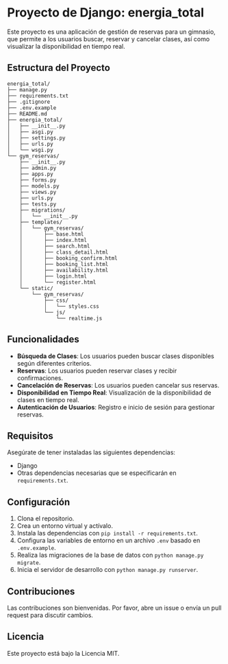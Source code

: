# Proyecto de Django: energia_total

Este proyecto es una aplicación de gestión de reservas para un gimnasio, que permite a los usuarios buscar, reservar y cancelar clases, así como visualizar la disponibilidad en tiempo real.

## Estructura del Proyecto

```
energia_total/
├── manage.py
├── requirements.txt
├── .gitignore
├── .env.example
├── README.md
├── energia_total/
│   ├── __init__.py
│   ├── asgi.py
│   ├── settings.py
│   ├── urls.py
│   └── wsgi.py
└── gym_reservas/
    ├── __init__.py
    ├── admin.py
    ├── apps.py
    ├── forms.py
    ├── models.py
    ├── views.py
    ├── urls.py
    ├── tests.py
    ├── migrations/
    │   └── __init__.py
    ├── templates/
    │   └── gym_reservas/
    │       ├── base.html
    │       ├── index.html
    │       ├── search.html
    │       ├── class_detail.html
    │       ├── booking_confirm.html
    │       ├── booking_list.html
    │       ├── availability.html
    │       ├── login.html
    │       └── register.html
    └── static/
        └── gym_reservas/
            ├── css/
            │   └── styles.css
            └── js/
                └── realtime.js
```

## Funcionalidades

- **Búsqueda de Clases**: Los usuarios pueden buscar clases disponibles según diferentes criterios.
- **Reservas**: Los usuarios pueden reservar clases y recibir confirmaciones.
- **Cancelación de Reservas**: Los usuarios pueden cancelar sus reservas.
- **Disponibilidad en Tiempo Real**: Visualización de la disponibilidad de clases en tiempo real.
- **Autenticación de Usuarios**: Registro e inicio de sesión para gestionar reservas.

## Requisitos

Asegúrate de tener instaladas las siguientes dependencias:

- Django
- Otras dependencias necesarias que se especificarán en `requirements.txt`.

## Configuración

1. Clona el repositorio.
2. Crea un entorno virtual y actívalo.
3. Instala las dependencias con `pip install -r requirements.txt`.
4. Configura las variables de entorno en un archivo `.env` basado en `.env.example`.
5. Realiza las migraciones de la base de datos con `python manage.py migrate`.
6. Inicia el servidor de desarrollo con `python manage.py runserver`.

## Contribuciones

Las contribuciones son bienvenidas. Por favor, abre un issue o envía un pull request para discutir cambios.

## Licencia

Este proyecto está bajo la Licencia MIT.
